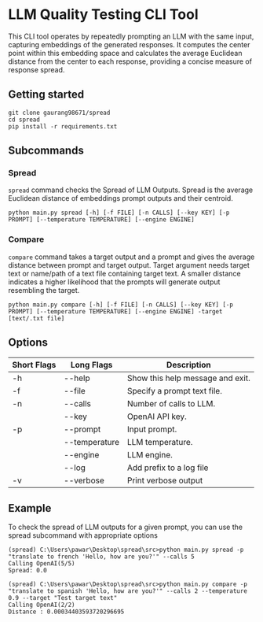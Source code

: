 # LLM Quality Testing CLI Tool
This CLI tool operates by repeatedly prompting an LLM with the same input, capturing embeddings of the generated responses. It computes the center point within this embedding space and calculates the average Euclidean distance from the center to each response, providing a concise measure of response spread.

## Getting started
```
git clone gaurang98671/spread
cd spread
pip install -r requirements.txt
```

## Subcommands
### Spread
```spread``` command checks the Spread of LLM Outputs. Spread is the average Euclidean distance of embeddings prompt outputs and their centroid. 
```
python main.py spread [-h] [-f FILE] [-n CALLS] [--key KEY] [-p PROMPT] [--temperature TEMPERATURE] [--engine ENGINE]  
```

### Compare
```compare``` command takes a target output and a prompt and gives the average distance between prompt and target output. Target argument needs target text or name/path of a text file containing target text. A smaller distance indicates a higher likelihood that the prompts will generate output resembling the target.

```
python main.py compare [-h] [-f FILE] [-n CALLS] [--key KEY] [-p PROMPT] [--temperature TEMPERATURE] [--engine ENGINE] -target [text/.txt file]
```

## Options
| Short Flags | Long Flags| Description|
|-|-|-|
| -h  | --help         | Show this help message and exit. |
| -f  | --file         | Specify a prompt text file.      |
| -n  | --calls        | Number of calls to LLM.          |
|     | --key          | OpenAI API key.                  |
| -p  | --prompt       | Input prompt.                    |
|     | --temperature  | LLM temperature.                 |
|     | --engine       | LLM engine.                      |
|     | --log          | Add prefix to a log file         |
| -v  | --verbose      | Print verbose output             |

## Example
To check the spread of LLM outputs for a given prompt, you can use the spread subcommand with appropriate options
```
(spread) C:\Users\pawar\Desktop\spread\src>python main.py spread -p "translate to french 'Hello, how are you?'" --calls 5  
Calling OpenAI(5/5)
Spread: 0.0

(spread) C:\Users\pawar\Desktop\spread\src>python main.py compare -p "translate to spanish 'Hello, how are you?'" --calls 2 --temperature 0.9 --target "Test target text"
Calling OpenAI(2/2)
Distance : 0.00034403593720296695
```